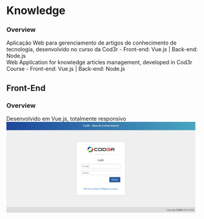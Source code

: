 # Knowledge
### Overview
Aplicação Web para gerenciamento de artigos de conhecimento de tecnologia, desenvolvido no curso da Cod3r -  Front-end: Vue.js | Back-end: Node.js<br>
Web Application for knowledge articles management, developed in Cod3r Course - Front-end: Vue.js | Back-end: Node.js 

## Front-End
### Overview
Desenvolvido em Vue.js, totalmente responsivo
![dashboard-page](https://github.com/MicaelRiboura/knowledge/blob/master/images-screenshots/login-page.jpg)
